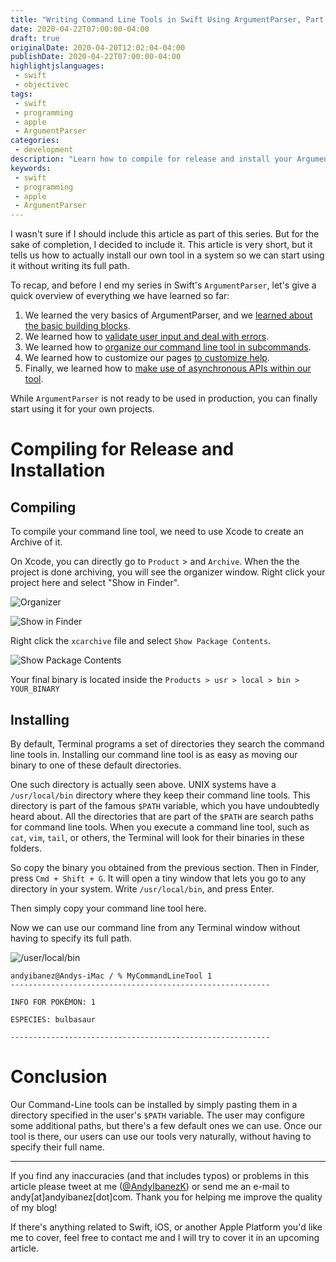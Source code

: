 ```yaml
---
title: "Writing Command Line Tools in Swift Using ArgumentParser, Part 6: Releasing And Installing Our Command Line Tool"
date: 2020-04-22T07:00:00-04:00
draft: true
originalDate: 2020-04-20T12:02:04-04:00
publishDate: 2020-04-22T07:00:00-04:00
highlightjslanguages:
 - swift
 - objectivec
tags:
 - swift
 - programming
 - apple
 - ArgumentParser
categories:
 - development
description: "Learn how to compile for release and install your ArgumentParser command line tools."
keywords:
 - swift
 - programming
 - apple
 - ArgumentParser
---
```


I wasn't sure if I should include this article as part of this series. But for the sake of completion, I decided to include it. This article is very short, but it tells us how to actually install our own tool in a system so we can start using it without writing its full path.

To recap, and before I end my series in Swift's `ArgumentParser`, let's give a quick overview of everything we have learned so far:

1. We learned the very basics of ArgumentParser, and we [learned about the basic building blocks](https://www.andyibanez.com/posts/writing-commandline-tools-argumentparser-part1/).
2. We learned how to [validate user input and deal with errors](https://www.andyibanez.com/posts/writing-commandline-tools-argumentparser-part2/).
3. We learned how to [organize our command line tool in subcommands](https://www.andyibanez.com/posts/writing-commandline-tools-argumentparser-part3/).
4. We learned how to customize our pages [to customize help](https://www.andyibanez.com/posts/writing-commandline-tools-argumentparser-part4/).
5. Finally, we learned how to [make use of asynchronous APIs within our tool](https://www.andyibanez.com/posts/writing-commandline-tools-argumentparser-part5/).

While `ArgumentParser` is not ready to be used in production, you can finally start using it for your own projects.

# Compiling for Release and Installation

## Compiling

To compile your command line tool, we need to use Xcode to create an Archive of it.

On Xcode, you can directly go to `Product` > and `Archive`. When the the project is done archiving, you will see the organizer window. Right click your project here and select "Show in Finder".

![Organizer](/img/organizer_window_app6)

![Show in Finder](/img/showinfinder_app6.png)

Right click the `xcarchive` file and select `Show Package Contents`.

![Show Package Contents](/img/packagecontentsshown_app6.png)

Your final binary is located inside the `Products > usr > local > bin > YOUR_BINARY`

## Installing

By default, Terminal programs a set of directories they search the command line tools in. Installing our command line tool is as easy as moving our binary to one of these default directories.

One such directory is actually seen above. UNIX systems have a `/usr/local/bin` directory where they keep their command line tools. This directory is part of the famous `$PATH` variable, which you have undoubtedly heard about. All the directories that are part of the `$PATH` are search paths for command line tools. When you execute a command line tool, such as `cat`, `vim`, `tail`, or others, the Terminal will look for their binaries in these folders.

So copy the binary you obtained from the previous section. Then in Finder, press `Cmd + Shift + G`. It will open a tiny window that lets you go to any directory in your system. Write `/usr/local/bin`, and press Enter.

Then simply copy your command line tool here.

Now we can use our command line from any Terminal window without having to specify its full path.

![/user/local/bin](/img/usrlocalbin+app6.png)

```
andyibanez@Andys-iMac / % MyCommandLineTool 1          
----------------------------------------------------------

INFO FOR POKÉMON: 1

ESPECIES: bulbasaur

----------------------------------------------------------
```

# Conclusion

Our Command-Line tools can be installed by simply pasting them in a directory specified in the user's `$PATH` variable. The user may configure some additional paths, but there's a few default ones we can use. Once our tool is there, our users can use our tools very naturally, without having to specify their full name.

<hr>

If you find any inaccuracies (and that includes typos) or problems in this article please tweet at me ([@AndyIbanezK](https://twitter.com/AndyIbanezK)) or send me an e-mail to andy[at]andyibanez[dot]com. Thank you for helping me improve the quality of my blog!

If there's anything related to Swift, iOS, or another Apple Platform you'd like me to cover, feel free to contact me and I will try to cover it in an upcoming article.


